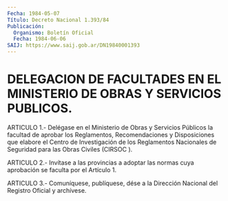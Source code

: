 ```yaml
---
Fecha: 1984-05-07
Título: Decreto Nacional 1.393/84
Publicación:
  Organismo: Boletín Oficial
  Fecha: 1984-06-06
SAIJ: https://www.saij.gob.ar/DN19840001393
---
```

# DELEGACION DE FACULTADES EN EL MINISTERIO DE OBRAS Y SERVICIOS PUBLICOS.

<a id="1"></a>
ARTICULO  1.-  Delégase  en  el  Ministerio  de  Obras  y Servicios Públicos la facultad de aprobar los Reglamentos, Recomendaciones  y Disposiciones  que  elabore  el  Centro  de  Investigación  de  los Reglamentos  Nacionales de Seguridad para las Obras Civiles (CIRSOC ).

<a id="2"></a>
ARTICULO  2.-  Invítase  a las provincias a adoptar las normas cuya aprobación se faculta por el Artículo 1.

<a id="3"></a>
ARTICULO  3.- Comuníquese, publíquese, dése a la Dirección Nacional del Registro Oficial y archívese.